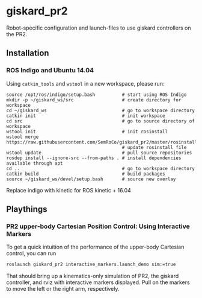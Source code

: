 # giskard_pr2

Robot-specific configuration and launch-files to use giskard controllers on the PR2.

## Installation
### ROS Indigo and Ubuntu 14.04
Using ```catkin_tools``` and ```wstool``` in a new workspace, please run:
```
source /opt/ros/indigo/setup.bash          # start using ROS Indigo
mkdir -p ~/giskard_ws/src                  # create directory for workspace
cd ~/giskard_ws                            # go to workspace directory
catkin init                                # init workspace
cd src                                     # go to source directory of workspace
wstool init                                # init rosinstall
wstool merge https://raw.githubusercontent.com/SemRoCo/giskard_pr2/master/rosinstall/catkin_indigo.rosinstall
                                           # update rosinstall file
wstool update                              # pull source repositories
rosdep install --ignore-src --from-paths . # install dependencies available through apt
cd ..                                      # go to workspace directory
catkin build                               # build packages
source ~/giskard_ws/devel/setup.bash       # source new overlay
```
Replace indigo with kinetic for ROS kinetic + 16.04

## Playthings
### PR2 upper-body Cartesian Position Control: Using Interactive Markers

To get a quick intuition of the performance of the upper-body Cartesian control, you can run

```bash
roslaunch giskard_pr2 interactive_markers.launch_demo sim:=true
```
That should bring up a kinematics-only simulation of PR2, the giskard controller, and rviz with interactive markers displayed. Pull on the markers to move the left or the right arm, respectively.
